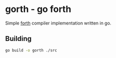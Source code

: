# gorth - go forth
Simple [forth](https://www.forth.com/forth) compiler implementation written in go.

## Building
``` bash
go build -o gorth ./src
```
